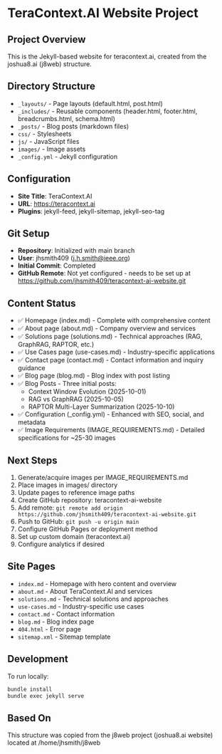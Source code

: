 # TeraContext.AI Website Project

## Project Overview
This is the Jekyll-based website for teracontext.ai, created from the joshua8.ai (j8web) structure.

## Directory Structure
- `_layouts/` - Page layouts (default.html, post.html)
- `_includes/` - Reusable components (header.html, footer.html, breadcrumbs.html, schema.html)
- `_posts/` - Blog posts (markdown files)
- `css/` - Stylesheets
- `js/` - JavaScript files
- `images/` - Image assets
- `_config.yml` - Jekyll configuration

## Configuration
- **Site Title**: TeraContext.AI
- **URL**: https://teracontext.ai
- **Plugins**: jekyll-feed, jekyll-sitemap, jekyll-seo-tag

## Git Setup
- **Repository**: Initialized with main branch
- **User**: jhsmith409 (j.h.smith@ieee.org)
- **Initial Commit**: Completed
- **GitHub Remote**: Not yet configured - needs to be set up at https://github.com/jhsmith409/teracontext-ai-website.git

## Content Status
- ✅ Homepage (index.md) - Complete with comprehensive content
- ✅ About page (about.md) - Company overview and services
- ✅ Solutions page (solutions.md) - Technical approaches (RAG, GraphRAG, RAPTOR, etc.)
- ✅ Use Cases page (use-cases.md) - Industry-specific applications
- ✅ Contact page (contact.md) - Contact information and inquiry guidance
- ✅ Blog page (blog.md) - Blog index with post listing
- ✅ Blog Posts - Three initial posts:
  - Context Window Evolution (2025-10-01)
  - RAG vs GraphRAG (2025-10-05)
  - RAPTOR Multi-Layer Summarization (2025-10-10)
- ✅ Configuration (_config.yml) - Enhanced with SEO, social, and metadata
- ✅ Image Requirements (IMAGE_REQUIREMENTS.md) - Detailed specifications for ~25-30 images

## Next Steps
1. Generate/acquire images per IMAGE_REQUIREMENTS.md
2. Place images in images/ directory
3. Update pages to reference image paths
4. Create GitHub repository: teracontext-ai-website
5. Add remote: `git remote add origin https://github.com/jhsmith409/teracontext-ai-website.git`
6. Push to GitHub: `git push -u origin main`
7. Configure GitHub Pages or deployment method
8. Set up custom domain (teracontext.ai)
9. Configure analytics if desired

## Site Pages
- `index.md` - Homepage with hero content and overview
- `about.md` - About TeraContext.AI and services
- `solutions.md` - Technical solutions and approaches
- `use-cases.md` - Industry-specific use cases
- `contact.md` - Contact information
- `blog.md` - Blog index page
- `404.html` - Error page
- `sitemap.xml` - Sitemap template

## Development
To run locally:
```bash
bundle install
bundle exec jekyll serve
```

## Based On
This structure was copied from the j8web project (joshua8.ai website) located at /home/jhsmith/j8web
